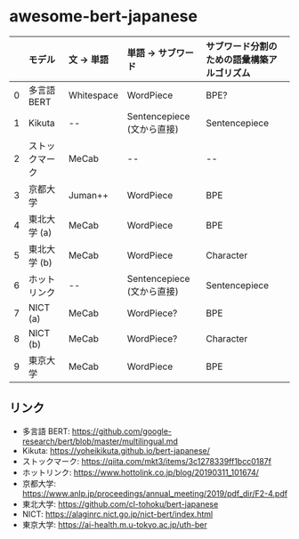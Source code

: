 # awesome-bert-japanese


|      | モデル           | 文 -> 単語     | 単語 -> サブワード           | サブワード分割のための語彙構築アルゴリズム     |
| ---: | :--------------- | :------------- | :--------------------------- | :--------------------------------------------- |
| 0    | 多言語 BERT      | Whitespace     | WordPiece                    | BPE?                                           |
| 1    | Kikuta           | --             | Sentencepiece (文から直接)   | Sentencepiece                                  |
| 2    | ストックマーク   | MeCab          | --                           | --                                             |
| 3    | 京都大学         | Juman++        | WordPiece                    | BPE                                            |
| 4    | 東北大学 (a)     | MeCab          | WordPiece                    | BPE                                            |
| 5    | 東北大学 (b)     | MeCab          | WordPiece                    | Character                                      |
| 6    | ホットリンク     | --             | Sentencepiece (文から直接)   | Sentencepiece                                  |
| 7    | NICT (a)         | MeCab          | WordPiece?                   | BPE                                            |
| 8    | NICT (b)         | MeCab          | WordPiece?                   | Character                                      |
| 9    | 東京大学         | MeCab          | WordPiece                    | BPE                                            |



## リンク

- 多言語 BERT: https://github.com/google-research/bert/blob/master/multilingual.md
- Kikuta: https://yoheikikuta.github.io/bert-japanese/
- ストックマーク: https://qiita.com/mkt3/items/3c1278339ff1bcc0187f
- ホットリンク: https://www.hottolink.co.jp/blog/20190311_101674/
- 京都大学: https://www.anlp.jp/proceedings/annual_meeting/2019/pdf_dir/F2-4.pdf
- 東北大学: https://github.com/cl-tohoku/bert-japanese
- NICT: https://alaginrc.nict.go.jp/nict-bert/index.html
- 東京大学: https://ai-health.m.u-tokyo.ac.jp/uth-ber
